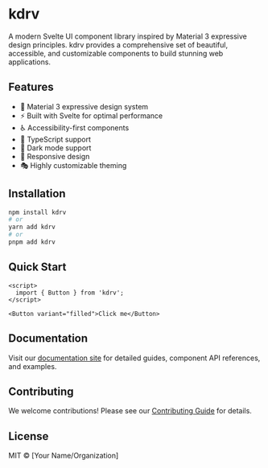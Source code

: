 # kdrv

A modern Svelte UI component library inspired by Material 3 expressive design principles. kdrv provides a comprehensive set of beautiful, accessible, and customizable components to build stunning web applications.

## Features

- 🎨 Material 3 expressive design system
- ⚡ Built with Svelte for optimal performance
- ♿ Accessibility-first components
- 🎯 TypeScript support
- 🌙 Dark mode support
- 📱 Responsive design
- 🎭 Highly customizable theming

## Installation

```bash
npm install kdrv
# or
yarn add kdrv
# or
pnpm add kdrv
```

## Quick Start

```svelte
<script>
  import { Button } from 'kdrv';
</script>

<Button variant="filled">Click me</Button>
```

## Documentation

Visit our [documentation site](https://kdrv.dev) for detailed guides, component API references, and examples.

## Contributing

We welcome contributions! Please see our [Contributing Guide](CONTRIBUTING.md) for details.

## License

MIT © [Your Name/Organization]
